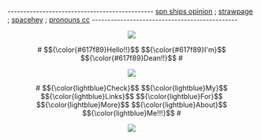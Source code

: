 ---------------------------------------------- [spn ships opinion](https://blog.spacehey.com/entry?id=1512568) ; [strawpage](https://lumberdean.straw.page) ; [spacehey](https://spacehey.com/lumberdean) ; [pronouns cc](https://pronouns.cc/@LumberDean) ----------------------------------------------

<p align="center">
<img src="https://komarev.com/ghpvc/?username=lumberdean&color=617f89&label=♡">
</p>
  
<p align="center">
# $${\color{#617f89}Hello!!}$$ $${\color{#617f89}I'm}$$ $${\color{#617f89}Dean!!}$$ #
</p>

<p align="center">
<img src="https://images-wixmp-ed30a86b8c4ca887773594c2.wixmp.com/f/84e9d0c6-0ab9-4a1e-af20-2f333bfb4fec/d7273bn-de9263e2-aba7-4028-b2a0-5caea315e751.jpg?token=eyJ0eXAiOiJKV1QiLCJhbGciOiJIUzI1NiJ9.eyJzdWIiOiJ1cm46YXBwOjdlMGQxODg5ODIyNjQzNzNhNWYwZDQxNWVhMGQyNmUwIiwiaXNzIjoidXJuOmFwcDo3ZTBkMTg4OTgyMjY0MzczYTVmMGQ0MTVlYTBkMjZlMCIsIm9iaiI6W1t7InBhdGgiOiJcL2ZcLzg0ZTlkMGM2LTBhYjktNGExZS1hZjIwLTJmMzMzYmZiNGZlY1wvZDcyNzNibi1kZTkyNjNlMi1hYmE3LTQwMjgtYjJhMC01Y2FlYTMxNWU3NTEuanBnIn1dXSwiYXVkIjpbInVybjpzZXJ2aWNlOmZpbGUuZG93bmxvYWQiXX0.XdD-l_Ql2dGLR5xFdVT03tmpda7g8s2GmZ5SaL4oBCw"/>
  


<p align="center">
# $${\color{lightblue}Check}$$ $${\color{lightblue}My}$$ $${\color{lightblue}Links}$$ $${\color{lightblue}For}$$ $${\color{lightblue}More}$$ $${\color{lightblue}About}$$ $${\color{lightblue}Me!!!}$$ #
</p>

<p align="center">
<img src="https://spotify-github-profile.kittinanx.com/api/view?uid=31waoinuetthfmranoyj6kxp3bly&cover_image=true&theme=natemoo-re&show_offline=false&background_color=121212&interchange=false&bar_color=617f89&bar_color_cover=false)](https://github.com/kittinan/spotify-github-profile">
</p>
